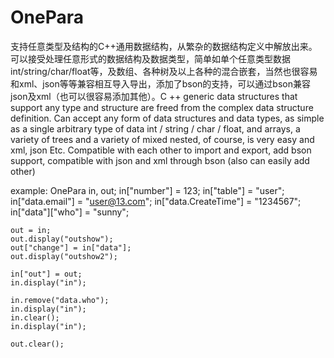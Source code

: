 # OnePara
支持任意类型及结构的C++通用数据结构，从繁杂的数据结构定义中解放出来。可以接受处理任意形式的数据结构及数据类型，简单如单个任意类型数据int/string/char/float等，及数组、各种树及以上各种的混合嵌套，当然也很容易和xml、json等等兼容相互导入导出，添加了bson的支持，可以通过bson兼容json及xml（也可以很容易添加其他）。C ++ generic data structures that support any type and structure are freed from the complex data structure definition. Can accept any form of data structures and data types, as simple as a single arbitrary type of data int / string / char / float, and arrays, a variety of trees and a variety of mixed nested, of course, is very easy and xml, json Etc. Compatible with each other to import and export, add bson support, compatible with json and xml through bson (also can easily add other)

example:
   OnePara in, out;
    in["number"] = 123;
    in["table"] = "user";
    in["data.email"] = "user@13.com";
    in["data.CreateTime"] = "1234567";
    in["data"]["who"] = "sunny";
    
    out = in;
    out.display("outshow");
    out["change"] = in["data"];
    out.display("outshow2");
    
    in["out"] = out;
    in.display("in");
    
    in.remove("data.who");
    in.display("in");
    in.clear();
    in.display("in");
    
    out.clear();
